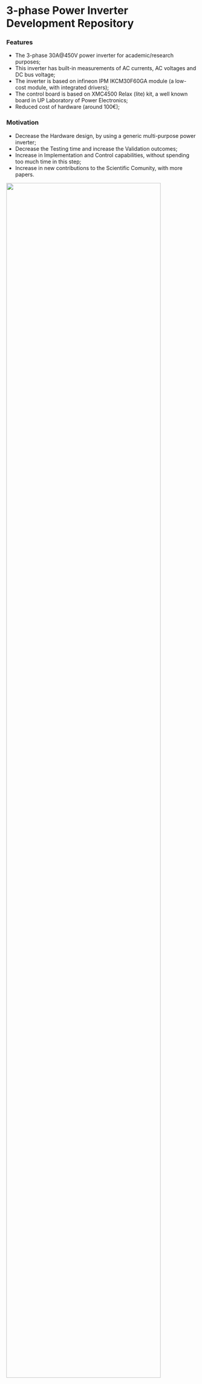 # 3-phase Power Inverter Development Repository

### Features

- The 3-phase 30A@450V power inverter for academic/research purposes;
- This inverter has built-in measurements of AC currents, AC voltages and DC bus voltage;
- The inverter is based on infineon IPM IKCM30F60GA module (a low-cost module, with integrated drivers);
- The control board is based on XMC4500 Relax (lite) kit, a well known board in UP Laboratory of Power Electronics;
- Reduced cost of hardware (around 100€);

### Motivation

- Decrease the Hardware design, by using a generic multi-purpose power inverter;
- Decrease the Testing time and increase the Validation outcomes;
- Increase in Implementation and Control capabilities, without spending too much time in this step;
- Increase in new contributions to the Scientific Comunity, with more papers.



<a href="url"><img src="https://raw.githubusercontent.com/vitormorais/3phase_inverter/master/z_junk/flowchart_procedures.png" width="90%" ></a>

------------

### How to use

- TODO

### TODO

- Define functional requirements of this project
- Create BOM for 10 boards (expecting 1000€)
-
- Create "how to use" manual 

------------

### DEMO

#### V2
<a href="url"><img src="https://raw.githubusercontent.com/vitormorais/3phase_inverter/master/z_junk/img3.jpg" width="60%" ></a>

#### V1
<a href="url"><img src="https://raw.githubusercontent.com/vitormorais/3phase_inverter/master/z_junk/img1.png" width="40%" ></a>
<a href="url"><img src="https://raw.githubusercontent.com/vitormorais/3phase_inverter/master/z_junk/img2.jpg" width="40%" ></a>


------------



### Folder structure

| FOLDER   | DESCRIPTION  | comments  |
| :------------ | :------------ | :------------ |
|  1. Functional  |  Documentation folder for functional requirements of this project |   |
|  2. Hardware PCB  |  Development folder for the PCB hardware  |   |
|  3. Design  |  Documentation for the hardware design requirements and BOM   |   |
|  4. Software_WS  |  Development folder having the DAVE workspace for XMC4500 programming  |    |
|  5. Implementation | Documentation and simulation of the simulated models/algorithms |  |
|  6. Testing&Validation | Documentation of the product testing |   |
|  z_junk   |  folder for not-structured content |   |    



### Folder structure (tree)

```bash
├── 1. Functional
│   └── draft.docx
├── 2. Hardware PCB
│   ├── CAMtastic_controlo_rev21.Cam
│   ├── CAMtastic_controlo_rev22.Cam
│   ├── CAMtastic_inversor_rev21.Cam
│   ├── CAMtastic_inversor_rev22.Cam
│   ├── History
│   ├── PCB_controlo_rev2.zip
│   ├── PCB_inversor_rev2.zip
│   ├── __Previews
│   ├── accets
│   ├── controlo_rev2.PcbDoc
│   ├── controlo_rev2.PrjPcb
│   ├── controlo_rev2.PrjPcbStructure
│   ├── controlo_rev2.SchDoc
│   ├── debug.log
│   ├── inversor_rev2.PcbDoc
│   ├── inversor_rev2.PrjPcb
│   ├── inversor_rev2.PrjPcbStructure
│   ├── inversor_rev2.SchDoc
│   ├── vmorais_libraries.PcbLib
│   └── vmorais_libraries.SchLib
├── 3. Design
│   └── BOM.xlsx
├── 4. Software_WS
│   └── OL_VSC_vitor
├── 5. Implementation
│   └── hardware.psimsch
├── 6. Testing&Validation
│   └── testing.docx
├── README.md
├── folder_structure_binary.txt
└── z_junk
    ├── flowchart_procedures.png
    ├── flowchart_procedures.svg
    ├── img1.png
    ├── img2.jpg
    └── img3.jpg
```
